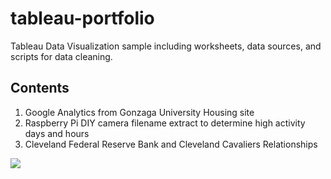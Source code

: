 # tableau-portfolio
Tableau Data Visualization sample including worksheets, data sources, and scripts for data cleaning.
## Contents 
1) Google Analytics from Gonzaga University Housing site 
2) Raspberry Pi DIY camera filename extract to determine high activity days and hours 
3) Cleveland Federal Reserve Bank and Cleveland Cavaliers Relationships 

<dl>
<div class='tableauPlaceholder' id='viz1503911337778' style='position: relative'><noscript><a href='#'><img alt=' ' src='https:&#47;&#47;public.tableau.com&#47;static&#47;images&#47;Y7&#47;Y75KNCK6X&#47;1_rss.png' style='border: none' /></a></noscript><object class='tableauViz'  style='display:none;'><param name='host_url' value='https%3A%2F%2Fpublic.tableau.com%2F' /> <param name='path' value='shared&#47;Y75KNCK6X' /> <param name='toolbar' value='yes' /><param name='static_image' value='https:&#47;&#47;public.tableau.com&#47;static&#47;images&#47;Y7&#47;Y75KNCK6X&#47;1.png' /> <param name='animate_transition' value='yes' /><param name='display_static_image' value='yes' /><param name='display_spinner' value='yes' /><param name='display_overlay' value='yes' /><param name='display_count' value='yes' /></object></div>                <script type='text/javascript'>                    var divElement = document.getElementById('viz1503911337778');                    var vizElement = divElement.getElementsByTagName('object')[0];                    vizElement.style.width='100%';vizElement.style.height=(divElement.offsetWidth*0.75)+'px';                    var scriptElement = document.createElement('script');                    scriptElement.src = 'https://public.tableau.com/javascripts/api/viz_v1.js';                    vizElement.parentNode.insertBefore(scriptElement, vizElement);                </script>
</dl>
